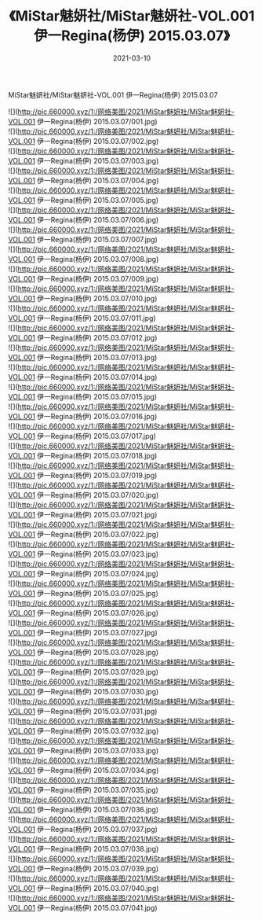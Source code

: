 ﻿---
layout: post
title:  《MiStar魅妍社/MiStar魅妍社-VOL.001 伊一Regina(杨伊) 2015.03.07》
date:   2021-03-10
img: http://pic.660000.xyz/1:/网络美图/2021/MiStar魅妍社/MiStar魅妍社-VOL.001 伊一Regina(杨伊) 2015.03.07/000.jpg
categories: [美女, 清纯, 唯美]
---

MiStar魅妍社/MiStar魅妍社-VOL.001 伊一Regina(杨伊) 2015.03.07

 ![](http://pic.660000.xyz/1:/网络美图/2021/MiStar魅妍社/MiStar魅妍社-VOL.001 伊一Regina(杨伊) 2015.03.07/001.jpg) <br>![](http://pic.660000.xyz/1:/网络美图/2021/MiStar魅妍社/MiStar魅妍社-VOL.001 伊一Regina(杨伊) 2015.03.07/002.jpg) <br>![](http://pic.660000.xyz/1:/网络美图/2021/MiStar魅妍社/MiStar魅妍社-VOL.001 伊一Regina(杨伊) 2015.03.07/003.jpg) <br>![](http://pic.660000.xyz/1:/网络美图/2021/MiStar魅妍社/MiStar魅妍社-VOL.001 伊一Regina(杨伊) 2015.03.07/004.jpg) <br>![](http://pic.660000.xyz/1:/网络美图/2021/MiStar魅妍社/MiStar魅妍社-VOL.001 伊一Regina(杨伊) 2015.03.07/005.jpg) <br>![](http://pic.660000.xyz/1:/网络美图/2021/MiStar魅妍社/MiStar魅妍社-VOL.001 伊一Regina(杨伊) 2015.03.07/006.jpg) <br>![](http://pic.660000.xyz/1:/网络美图/2021/MiStar魅妍社/MiStar魅妍社-VOL.001 伊一Regina(杨伊) 2015.03.07/007.jpg) <br>![](http://pic.660000.xyz/1:/网络美图/2021/MiStar魅妍社/MiStar魅妍社-VOL.001 伊一Regina(杨伊) 2015.03.07/008.jpg) <br>![](http://pic.660000.xyz/1:/网络美图/2021/MiStar魅妍社/MiStar魅妍社-VOL.001 伊一Regina(杨伊) 2015.03.07/009.jpg) <br>![](http://pic.660000.xyz/1:/网络美图/2021/MiStar魅妍社/MiStar魅妍社-VOL.001 伊一Regina(杨伊) 2015.03.07/010.jpg) <br>![](http://pic.660000.xyz/1:/网络美图/2021/MiStar魅妍社/MiStar魅妍社-VOL.001 伊一Regina(杨伊) 2015.03.07/011.jpg) <br>![](http://pic.660000.xyz/1:/网络美图/2021/MiStar魅妍社/MiStar魅妍社-VOL.001 伊一Regina(杨伊) 2015.03.07/012.jpg) <br>![](http://pic.660000.xyz/1:/网络美图/2021/MiStar魅妍社/MiStar魅妍社-VOL.001 伊一Regina(杨伊) 2015.03.07/013.jpg) <br>![](http://pic.660000.xyz/1:/网络美图/2021/MiStar魅妍社/MiStar魅妍社-VOL.001 伊一Regina(杨伊) 2015.03.07/014.jpg) <br>![](http://pic.660000.xyz/1:/网络美图/2021/MiStar魅妍社/MiStar魅妍社-VOL.001 伊一Regina(杨伊) 2015.03.07/015.jpg) <br>![](http://pic.660000.xyz/1:/网络美图/2021/MiStar魅妍社/MiStar魅妍社-VOL.001 伊一Regina(杨伊) 2015.03.07/016.jpg) <br>![](http://pic.660000.xyz/1:/网络美图/2021/MiStar魅妍社/MiStar魅妍社-VOL.001 伊一Regina(杨伊) 2015.03.07/017.jpg) <br>![](http://pic.660000.xyz/1:/网络美图/2021/MiStar魅妍社/MiStar魅妍社-VOL.001 伊一Regina(杨伊) 2015.03.07/018.jpg) <br>![](http://pic.660000.xyz/1:/网络美图/2021/MiStar魅妍社/MiStar魅妍社-VOL.001 伊一Regina(杨伊) 2015.03.07/019.jpg) <br>![](http://pic.660000.xyz/1:/网络美图/2021/MiStar魅妍社/MiStar魅妍社-VOL.001 伊一Regina(杨伊) 2015.03.07/020.jpg) <br>![](http://pic.660000.xyz/1:/网络美图/2021/MiStar魅妍社/MiStar魅妍社-VOL.001 伊一Regina(杨伊) 2015.03.07/021.jpg) <br>![](http://pic.660000.xyz/1:/网络美图/2021/MiStar魅妍社/MiStar魅妍社-VOL.001 伊一Regina(杨伊) 2015.03.07/022.jpg) <br>![](http://pic.660000.xyz/1:/网络美图/2021/MiStar魅妍社/MiStar魅妍社-VOL.001 伊一Regina(杨伊) 2015.03.07/023.jpg) <br>![](http://pic.660000.xyz/1:/网络美图/2021/MiStar魅妍社/MiStar魅妍社-VOL.001 伊一Regina(杨伊) 2015.03.07/024.jpg) <br>![](http://pic.660000.xyz/1:/网络美图/2021/MiStar魅妍社/MiStar魅妍社-VOL.001 伊一Regina(杨伊) 2015.03.07/025.jpg) <br>![](http://pic.660000.xyz/1:/网络美图/2021/MiStar魅妍社/MiStar魅妍社-VOL.001 伊一Regina(杨伊) 2015.03.07/026.jpg) <br>![](http://pic.660000.xyz/1:/网络美图/2021/MiStar魅妍社/MiStar魅妍社-VOL.001 伊一Regina(杨伊) 2015.03.07/027.jpg) <br>![](http://pic.660000.xyz/1:/网络美图/2021/MiStar魅妍社/MiStar魅妍社-VOL.001 伊一Regina(杨伊) 2015.03.07/028.jpg) <br>![](http://pic.660000.xyz/1:/网络美图/2021/MiStar魅妍社/MiStar魅妍社-VOL.001 伊一Regina(杨伊) 2015.03.07/029.jpg) <br>![](http://pic.660000.xyz/1:/网络美图/2021/MiStar魅妍社/MiStar魅妍社-VOL.001 伊一Regina(杨伊) 2015.03.07/030.jpg) <br>![](http://pic.660000.xyz/1:/网络美图/2021/MiStar魅妍社/MiStar魅妍社-VOL.001 伊一Regina(杨伊) 2015.03.07/031.jpg) <br>![](http://pic.660000.xyz/1:/网络美图/2021/MiStar魅妍社/MiStar魅妍社-VOL.001 伊一Regina(杨伊) 2015.03.07/032.jpg) <br>![](http://pic.660000.xyz/1:/网络美图/2021/MiStar魅妍社/MiStar魅妍社-VOL.001 伊一Regina(杨伊) 2015.03.07/033.jpg) <br>![](http://pic.660000.xyz/1:/网络美图/2021/MiStar魅妍社/MiStar魅妍社-VOL.001 伊一Regina(杨伊) 2015.03.07/034.jpg) <br>![](http://pic.660000.xyz/1:/网络美图/2021/MiStar魅妍社/MiStar魅妍社-VOL.001 伊一Regina(杨伊) 2015.03.07/035.jpg) <br>![](http://pic.660000.xyz/1:/网络美图/2021/MiStar魅妍社/MiStar魅妍社-VOL.001 伊一Regina(杨伊) 2015.03.07/036.jpg) <br>![](http://pic.660000.xyz/1:/网络美图/2021/MiStar魅妍社/MiStar魅妍社-VOL.001 伊一Regina(杨伊) 2015.03.07/037.jpg) <br>![](http://pic.660000.xyz/1:/网络美图/2021/MiStar魅妍社/MiStar魅妍社-VOL.001 伊一Regina(杨伊) 2015.03.07/038.jpg) <br>![](http://pic.660000.xyz/1:/网络美图/2021/MiStar魅妍社/MiStar魅妍社-VOL.001 伊一Regina(杨伊) 2015.03.07/039.jpg) <br>![](http://pic.660000.xyz/1:/网络美图/2021/MiStar魅妍社/MiStar魅妍社-VOL.001 伊一Regina(杨伊) 2015.03.07/040.jpg) <br>![](http://pic.660000.xyz/1:/网络美图/2021/MiStar魅妍社/MiStar魅妍社-VOL.001 伊一Regina(杨伊) 2015.03.07/041.jpg) <br>